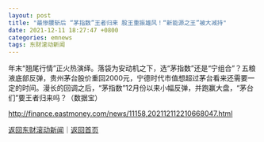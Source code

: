 ```yaml
---
layout: post
title: "最惨腰斩后 “茅指数”王者归来 股王重振雄风！“新能源之王”被大减持"
date: 2021-12-11 18:27:47 +0800
categories: emnews
tags: 东财滚动新闻
---
```


年末“翘尾行情”正火热演绎。落袋为安动机之下，选“茅指数”还是“宁组合”？五粮液底部反弹，贵州茅台股价重回2000元，宁德时代市值想超过茅台看来还需要一定的时间。漫长的回调之后，“茅指数”12月份以来小幅反弹，并跑赢大盘，“茅台们”要王者归来吗？（数据宝）

<http://finance.eastmoney.com/news/11158,202112112210668047.html>

[返回东财滚动新闻](//finews.withounder.com/emnews/)｜[返回首页](//finews.withounder.com/)